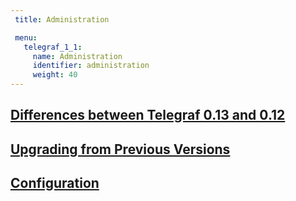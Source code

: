 ```yaml
---
 title: Administration

 menu:
   telegraf_1_1:
     name: Administration
     identifier: administration
     weight: 40
---
```


## [Differences between Telegraf 0.13 and 0.12](/telegraf/v1.1/administration/differences/)

## [Upgrading from Previous Versions](/telegraf/v1.1/administration/upgrading/)

## [Configuration](/telegraf/v1.1/administration/configuration/)
